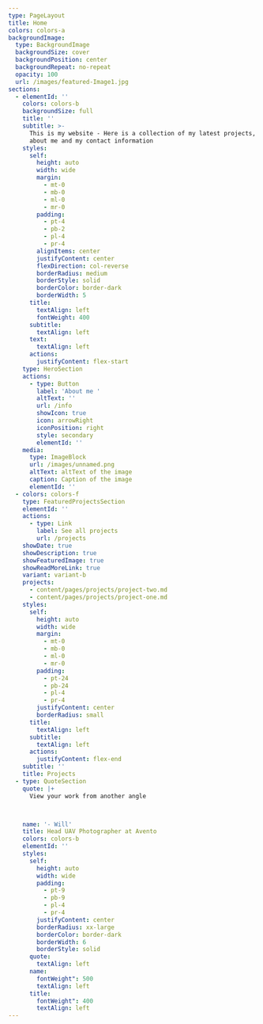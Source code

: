 ```yaml
---
type: PageLayout
title: Home
colors: colors-a
backgroundImage:
  type: BackgroundImage
  backgroundSize: cover
  backgroundPosition: center
  backgroundRepeat: no-repeat
  opacity: 100
  url: /images/featured-Image1.jpg
sections:
  - elementId: ''
    colors: colors-b
    backgroundSize: full
    title: ''
    subtitle: >-
      This is my website - Here is a collection of my latest projects, a bit
      about me and my contact information
    styles:
      self:
        height: auto
        width: wide
        margin:
          - mt-0
          - mb-0
          - ml-0
          - mr-0
        padding:
          - pt-4
          - pb-2
          - pl-4
          - pr-4
        alignItems: center
        justifyContent: center
        flexDirection: col-reverse
        borderRadius: medium
        borderStyle: solid
        borderColor: border-dark
        borderWidth: 5
      title:
        textAlign: left
        fontWeight: 400
      subtitle:
        textAlign: left
      text:
        textAlign: left
      actions:
        justifyContent: flex-start
    type: HeroSection
    actions:
      - type: Button
        label: 'About me '
        altText: ''
        url: /info
        showIcon: true
        icon: arrowRight
        iconPosition: right
        style: secondary
        elementId: ''
    media:
      type: ImageBlock
      url: /images/unnamed.png
      altText: altText of the image
      caption: Caption of the image
      elementId: ''
  - colors: colors-f
    type: FeaturedProjectsSection
    elementId: ''
    actions:
      - type: Link
        label: See all projects
        url: /projects
    showDate: true
    showDescription: true
    showFeaturedImage: true
    showReadMoreLink: true
    variant: variant-b
    projects:
      - content/pages/projects/project-two.md
      - content/pages/projects/project-one.md
    styles:
      self:
        height: auto
        width: wide
        margin:
          - mt-0
          - mb-0
          - ml-0
          - mr-0
        padding:
          - pt-24
          - pb-24
          - pl-4
          - pr-4
        justifyContent: center
        borderRadius: small
      title:
        textAlign: left
      subtitle:
        textAlign: left
      actions:
        justifyContent: flex-end
    subtitle: ''
    title: Projects
  - type: QuoteSection
    quote: |+
      View your work from another angle



    name: '- Will'
    title: Head UAV Photographer at Avento
    colors: colors-b
    elementId: ''
    styles:
      self:
        height: auto
        width: wide
        padding:
          - pt-9
          - pb-9
          - pl-4
          - pr-4
        justifyContent: center
        borderRadius: xx-large
        borderColor: border-dark
        borderWidth: 6
        borderStyle: solid
      quote:
        textAlign: left
      name:
        fontWeight": 500
        textAlign: left
      title:
        fontWeight": 400
        textAlign: left
---
```

